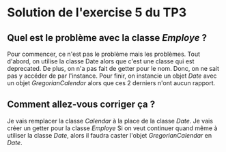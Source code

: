 # Solution de l'exercise 5 du TP3

## Quel est le problème avec la classe *Employe* ?
Pour commencer, ce n'est pas le problème mais les problèmes.
Tout d'abord, on utilise la classe Date alors que c'est une classe qui est deprecated.
De plus, on n'a pas fait de getter pour le nom. Donc, on ne sait pas y accéder de par l'instance.
Pour finir, on instancie un objet *Date* avec un objet *GregorianCalendar* alors que ces 2 derniers n'ont aucun rapport.

## Comment allez-vous corriger ça ?
Je vais remplacer la classe *Calendar* à la place de la classe *Date*.
Je vais créer un getter pour la classe *Employe*
Si on veut continuer quand même à utiliser la classe *Date*, alors il faudra caster l'objet *GregorianCalendar* en *Date*.